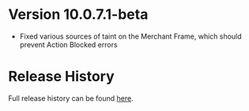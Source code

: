# Version 10.0.7.1-beta

* Fixed various sources of taint on the Merchant Frame, which should prevent Action Blocked errors

# Release History

Full release history can be found [here](https://github.com/kstange/MerchantPlus/wiki/Release-Notes).

